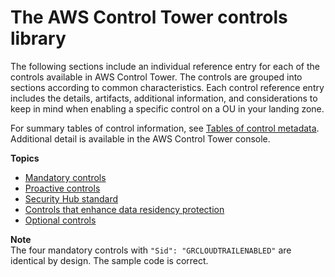 # The AWS Control Tower controls library<a name="controls-reference"></a>

The following sections include an individual reference entry for each of the controls available in AWS Control Tower\. The controls are grouped into sections according to common characteristics\. Each control reference entry includes the details, artifacts, additional information, and considerations to keep in mind when enabling a specific control on a OU in your landing zone\.

For summary tables of control information, see [Tables of control metadata](control-metadata-tables.md)\. Additional detail is available in the AWS Control Tower console\.

**Topics**
+ [Mandatory controls](mandatory-controls.md)
+ [Proactive controls](proactive-controls.md)
+ [Security Hub standard](security-hub-controls.md)
+ [Controls that enhance data residency protection](data-residency-controls.md)
+ [Optional controls](optional-controls.md)

**Note**  
The four mandatory controls with `"Sid": "GRCLOUDTRAILENABLED"` are identical by design\. The sample code is correct\.